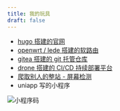 ```yaml
---
title: 我的玩具
draft: false
---
```


- <a href="https://soarch.top" target=“_blank”>hugo 搭建的官网</a>
- <a href="https://lede.soarch.top" target="_blank">openwrt / lede 搭建的软路由</a>
- <a href="https://git.soarch.top" target="_blank">gitea 搭建的 git 托管仓库</a>
- <a href="https://ci.soarch.top" target="_blank">drone 搭建的 CI/CD 持续部署平台</a>
- <a href="https://lcd.soarch.top" target="_blank">爬取别人的整站 - 屏幕检测</a>
- uniapp 写的小程序

![小程序码](https://oss.soarch.top/mpcode.jpg)
